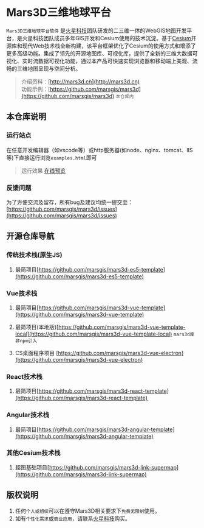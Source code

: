 # Mars3D三维地球平台
 `Mars3D三维地球平台软件` 是[火星科技](http://marsgis.cn/)团队研发的二三维一体的WebGIS地图开发平台，是火星科技团队成员多年GIS开发和Cesium使用的技术沉淀。基于[Cesium](https://cesium.com/cesiumjs/)开源库和现代Web技术栈全新构建，该平台框架优化了Cesium的使用方式和增添了更多高级功能。集成了领先的开源地图库、可视化库，提供了全新的三维大数据可视化、实时流数据可视化功能，通过本产品可快速实现浏览器和移动端上美观、流畅的三维地图呈现与空间分析。


> 介绍资料：[http://mars3d.cn](http://mars3d.cn)  
> 功能示例：[https://github.com/marsgis/mars3d](https://github.com/marsgis/mars3d) `本仓库内`
 


## **本仓库说明** 

### 运行站点
 在任意开发编辑器（如vscode等）或http服务器(如node、nginx、tomcat、IIS等)下直接运行浏览`examples.html`即可

> 运行效果 
 [在线预览](http://mars3d.cn/examples.html)  
 
### 反馈问题
 为了方便交流及留存，所有bug及建议均统一提交至：
 [https://github.com/marsgis/mars3d/issues](https://github.com/marsgis/mars3d/issues)  


## 开源仓库导航 

### 传统技术栈(原生JS)
1. 最简项目[https://github.com/marsgis/mars3d-es5-template](https://github.com/marsgis/mars3d-es5-template)

### Vue技术栈
1. 最简项目[https://github.com/marsgis/mars3d-vue-template](https://github.com/marsgis/mars3d-vue-template)

2. 最简项目(本地版)[https://github.com/marsgis/mars3d-vue-template-local](https://github.com/marsgis/mars3d-vue-template-local)    `mars3d库非npm引入`

3. CS桌面程序项目 [https://github.com/marsgis/mars3d-vue-electron](https://github.com/marsgis/mars3d-vue-electron)


### React技术栈
1. 最简项目[https://github.com/marsgis/mars3d-react-template](https://github.com/marsgis/mars3d-react-template)


### Angular技术栈 
1. 最简项目[https://github.com/marsgis/mars3d-angular-template](https://github.com/marsgis/mars3d-angular-template)



### 其他Cesium技术栈
 
1. 超图基础项目[https://github.com/marsgis/mars3d-link-supermap](https://github.com/marsgis/mars3d-link-supermap)





## 版权说明
1. 任何`个人或组织`可以在遵守Mars3D相关要求下`免费无限制`使用。
2. 如有`个性化需求`或`商业应用`，请联系[火星科技](http://mars3d.cn)购买。